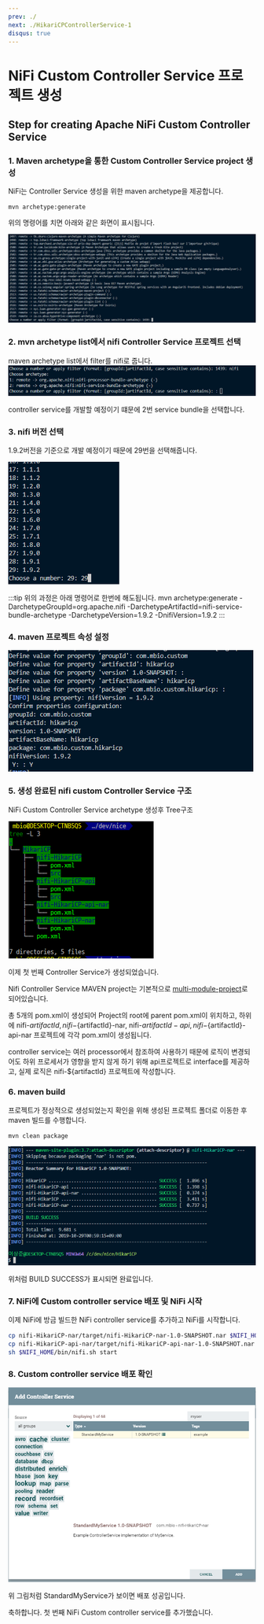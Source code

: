 ```yaml
---
prev: ./
next: ./HikariCPControllerService-1
disqus: true
---
```


# NiFi Custom Controller Service 프로젝트 생성

## Step for creating Apache NiFi Custom Controller Service

### 1. Maven archetype을 통한 Custom Controller Service project 생성

NiFi는 Controller Service 생성을 위한 maven archetype을 제공합니다.

```bash{1}
mvn archetype:generate
```

위의 명령어를 치면 아래와 같은 화면이 표시됩니다.

![maven-archetype-generate](../images/controller-service/maven-archetype-generate.png)

### 2. mvn archetype list에서 nifi Controller Service 프로젝트 선택

maven archetype list에서 filter를 nifi로 줍니다.
![maven-archetype-generate-nifi](../images/controller-service/maven-archetype-generate-nifi.png)

controller service를 개발할 예정이기 떄문에 2번 service bundle을 선택합니다.

### 3. nifi 버전 선택

1.9.2버전을 기준으로 개발 예정이기 때문에 29번을 선택해줍니다.

![maven-archetype-generate-nifi-version](../images/controller-service/maven-archetype-generate-nifi-version.png)

:::tip
위의 과정은 아래 명령어로 한번에 해도됩니다.
mvn archetype:generate -DarchetypeGroupId=org.apache.nifi -DarchetypeArtifactId=nifi-service-bundle-archetype -DarchetypeVersion=1.9.2 -DnifiVersion=1.9.2
:::

### 4. maven 프로젝트 속성 설정

![maven-archetype-define](../images/controller-service/maven-archetype-define.png)

### 5. 생성 완료된 nifi custom Controller Service 구조

NiFi Custom Controller Service archetype 생성후 Tree구조

![nifi-custom-service-tree](../images/controller-service/nifi-custom-service-tree.png)

이제 첫 번째 Controller Service가 생성되었습니다.

Nifi Controller Service MAVEN project는 기본적으로 [multi-module-project](https://maven.apache.org/guides/mini/guide-multiple-modules.html)로 되어있습니다.

총 5개의 pom.xml이 생성되어 Project의 root에 parent pom.xml이 위치하고, 하위에 nifi-${artifactId}, nifi-${artifactId}-nar, nifi-${artifactId}-api, nifi-${artifactId}-api-nar 프로젝트에 각각 pom.xml이 생성됩니다.

controller service는 여러 processor에서 참조하여 사용하기 때문에 로직이 변경되어도 하위 프로세서가 영향을 받지 않게 하기 위해 api프로젝트로 interface를 제공하고, 실제 로직은 nifi-${artifactId} 프로젝트에 작성합니다.

### 6. maven build

프로젝트가 정상적으로 생성되었는지 확인을 위해 생성된 프로젝트 폴더로 이동한 후 maven 빌드를 수행합니다.

```bash{1}
mvn clean package
```

![maven-build-success](../images/controller-service/maven-build-success.png)

위처럼 BUILD SUCCESS가 표시되면 완료입니다.

### 7. NiFi에 Custom controller service 배포 및 NiFi 시작

이제 NiFi에 방금 빌드한 NiFi controller service를 추가하고 NiFi를 시작합니다.

```bash
cp nifi-HikariCP-nar/target/nifi-HikariCP-nar-1.0-SNAPSHOT.nar $NIFI_HOME/lib
cp nifi-HikariCP-api-nar/target/nifi-HikariCP-api-nar-1.0-SNAPSHOT.nar $NIFI_HOME/lib
sh $NIFI_HOME/bin/nifi.sh start
```

### 8. Custom controller service 배포 확인

![nifi-StandardMyService-add](../images/controller-service/nifi-StandardMyService-add.png)

위 그림처럼 StandardMyService가 보이면 배포 성공입니다.

축하합니다. 첫 번째 NiFi Custom controller service를 추가했습니다.
